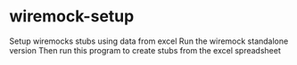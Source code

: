 # wiremock-setup
Setup wiremocks stubs using data from excel
Run the wiremock standalone version
Then run this program to create stubs from the excel spreadsheet
